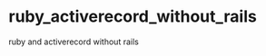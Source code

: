 ruby_activerecord_without_rails
===============================

ruby and activerecord without rails
